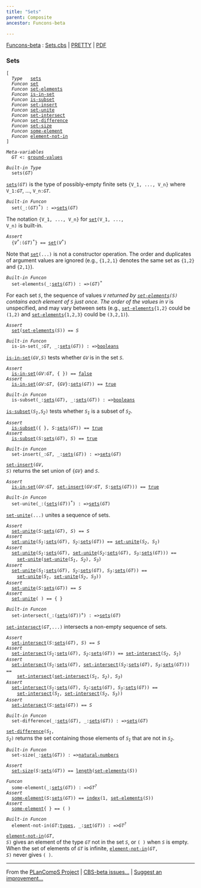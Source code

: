 ```yaml
---
title: "Sets"
parent: Composite
ancestor: Funcons-beta

---
```


[Funcons-beta] : [Sets.cbs] \| [PRETTY] \| [PDF]


### Sets

<div class="highlighter-rouge"><pre class="highlight"><code>[
  <i class="keyword">Type</i>   <span class="name"><a href="#Name_sets">sets</a></span>
  <i class="keyword">Funcon</i> <span class="name"><a href="#Name_set">set</a></span>
  <i class="keyword">Funcon</i> <span class="name"><a href="#Name_set-elements">set-elements</a></span>
  <i class="keyword">Funcon</i> <span class="name"><a href="#Name_is-in-set">is-in-set</a></span>
  <i class="keyword">Funcon</i> <span class="name"><a href="#Name_is-subset">is-subset</a></span>
  <i class="keyword">Funcon</i> <span class="name"><a href="#Name_set-insert">set-insert</a></span>
  <i class="keyword">Funcon</i> <span class="name"><a href="#Name_set-unite">set-unite</a></span>
  <i class="keyword">Funcon</i> <span class="name"><a href="#Name_set-intersect">set-intersect</a></span>
  <i class="keyword">Funcon</i> <span class="name"><a href="#Name_set-difference">set-difference</a></span>
  <i class="keyword">Funcon</i> <span class="name"><a href="#Name_set-size">set-size</a></span>
  <i class="keyword">Funcon</i> <span class="name"><a href="#Name_some-element">some-element</a></span>
  <i class="keyword">Funcon</i> <span class="name"><a href="#Name_element-not-in">element-not-in</a></span>
]</code></pre></div>



<div class="highlighter-rouge"><pre class="highlight"><code><i class="keyword">Meta-variables</i>
  <span id="PartVariable_GT"><i class="var">GT</i></span> <: <span class="name"><a href="../../Value-Types/index.html#Name_ground-values">ground-values</a></span></code></pre></div>



<div class="highlighter-rouge"><pre class="highlight"><code><i class="keyword">Built-in</i> <i class="keyword">Type</i>
  <span class="name"><span id="Name_sets">sets</span></span>(<span id="Variable77_GT"><i class="var">GT</i></span>)</code></pre></div>

  <code><span class="name"><a href="#Name_sets">sets</a></span>(<i class="var">GT</i>)</code> is the type of possibly-empty finite sets <code>{V_1, ..., V_n}</code> 
  where <code>V_1:<i class="var">GT</i></code>, ..., <code>V_n:<i class="var">GT</i></code>.



<div class="highlighter-rouge"><pre class="highlight"><code><i class="keyword">Built-in</i> <i class="keyword">Funcon</i>
  <span class="name"><span id="Name_set">set</span></span>(_:(<span id="Variable193_GT"><i class="var">GT</i></span>)<sup class="sup">*</sup>) : =><span class="name"><a href="#Name_sets">sets</a></span>(<span id="Variable215_GT"><i class="var">GT</i></span>)</code></pre></div>

  The notation <code>{V_1, ..., V_n}</code> for <code><span class="name"><a href="#Name_set">set</a></span>(V_1, ..., V_n)</code> is built-in.

<div class="highlighter-rouge"><pre class="highlight"><code><i class="keyword">Assert</i>
  {<i class="var">V<sup class="sup">*</sup></i>:(<i class="var">GT</i>)<sup class="sup">*</sup>} == <span class="name"><a href="#Name_set">set</a></span>(<i class="var">V<sup class="sup">*</sup></i>)</code></pre></div>


  Note that <code><span class="name"><a href="#Name_set">set</a></span>(...)</code> is not a constructor operation. The order and duplicates
  of argument values are ignored (e.g., <code>{1,2,1}</code> denotes the same set as <code>{1,2}</code> 
  and <code>{2,1}</code>).



<div class="highlighter-rouge"><pre class="highlight"><code><i class="keyword">Built-in</i> <i class="keyword">Funcon</i>
  <span class="name"><span id="Name_set-elements">set-elements</span></span>(_:<span class="name"><a href="#Name_sets">sets</a></span>(<span id="Variable423_GT"><i class="var">GT</i></span>)) : =>(<span id="Variable443_GT"><i class="var">GT</i></span>)<sup class="sup">*</sup></code></pre></div>

  For each set <code><i class="var">S</i></code>, the sequence of values <code><i class="var">V<sup class="sup">*</sup></i></code> returned by <code><span class="name"><a href="#Name_set-elements">set-elements</a></span>(<i class="var">S</i>)</code>
  contains each element of <code><i class="var">S</i></code> just once. The order of the values in <code><i class="var">V<sup class="sup">*</sup></i></code> is
  unspecified, and may vary between sets (e.g., <code><span class="name"><a href="#Name_set-elements">set-elements</a></span>{1,2}</code> could be
  <code>(1,2)</code> and <code><span class="name"><a href="#Name_set-elements">set-elements</a></span>{1,2,3}</code> could be <code>(3,2,1)</code>). 

<div class="highlighter-rouge"><pre class="highlight"><code><i class="keyword">Assert</i>
  <span class="name"><a href="#Name_set">set</a></span>(<span class="name"><a href="#Name_set-elements">set-elements</a></span>(<i class="var">S</i>)) == <i class="var">S</i></code></pre></div>



<div class="highlighter-rouge"><pre class="highlight"><code><i class="keyword">Built-in</i> <i class="keyword">Funcon</i>
  <span class="name"><span id="Name_is-in-set">is-in-set</span></span>(_:<span id="Variable651_GT"><i class="var">GT</i></span>, _:<span class="name"><a href="#Name_sets">sets</a></span>(<span id="Variable663_GT"><i class="var">GT</i></span>)) : =><span class="name"><a href="../../Primitive/Booleans/index.html#Name_booleans">booleans</a></span></code></pre></div>

  <code><span class="name"><a href="#Name_is-in-set">is-in-set</a></span>(<i class="var">GV</i>,<i class="var">S</i>)</code> tests whether <code><i class="var">GV</i></code> is in the set <code><i class="var">S</i></code>.

<div class="highlighter-rouge"><pre class="highlight"><code><i class="keyword">Assert</i>
  <span class="name"><a href="#Name_is-in-set">is-in-set</a></span>(<i class="var">GV</i>:<i class="var">GT</i>, { }) == <span class="name"><a href="../../Primitive/Booleans/index.html#Name_false">false</a></span>
<i class="keyword">Assert</i>
  <span class="name"><a href="#Name_is-in-set">is-in-set</a></span>(<i class="var">GV</i>:<i class="var">GT</i>, {<i class="var">GV</i>}:<span class="name"><a href="#Name_sets">sets</a></span>(<i class="var">GT</i>)) == <span class="name"><a href="../../Primitive/Booleans/index.html#Name_true">true</a></span></code></pre></div>



<div class="highlighter-rouge"><pre class="highlight"><code><i class="keyword">Built-in</i> <i class="keyword">Funcon</i>
  <span class="name"><span id="Name_is-subset">is-subset</span></span>(_:<span class="name"><a href="#Name_sets">sets</a></span>(<span id="Variable826_GT"><i class="var">GT</i></span>), _:<span class="name"><a href="#Name_sets">sets</a></span>(<span id="Variable844_GT"><i class="var">GT</i></span>)) : =><span class="name"><a href="../../Primitive/Booleans/index.html#Name_booleans">booleans</a></span></code></pre></div>

  <code><span class="name"><a href="#Name_is-subset">is-subset</a></span>(<i class="var">S<sub class="sub">1</sub></i>,<i class="var">S<sub class="sub">2</sub></i>)</code> tests whether <code><i class="var">S<sub class="sub">1</sub></i></code> is a subset of <code><i class="var">S<sub class="sub">2</sub></i></code>.

<div class="highlighter-rouge"><pre class="highlight"><code><i class="keyword">Assert</i>
  <span class="name"><a href="#Name_is-subset">is-subset</a></span>({ }, <i class="var">S</i>:<span class="name"><a href="#Name_sets">sets</a></span>(<i class="var">GT</i>)) == <span class="name"><a href="../../Primitive/Booleans/index.html#Name_true">true</a></span>
<i class="keyword">Assert</i>
  <span class="name"><a href="#Name_is-subset">is-subset</a></span>(<i class="var">S</i>:<span class="name"><a href="#Name_sets">sets</a></span>(<i class="var">GT</i>), <i class="var">S</i>) == <span class="name"><a href="../../Primitive/Booleans/index.html#Name_true">true</a></span></code></pre></div>



<div class="highlighter-rouge"><pre class="highlight"><code><i class="keyword">Built-in</i> <i class="keyword">Funcon</i>
  <span class="name"><span id="Name_set-insert">set-insert</span></span>(_:<span id="Variable1006_GT"><i class="var">GT</i></span>, _:<span class="name"><a href="#Name_sets">sets</a></span>(<span id="Variable1018_GT"><i class="var">GT</i></span>)) : =><span class="name"><a href="#Name_sets">sets</a></span>(<span id="Variable1040_GT"><i class="var">GT</i></span>)</code></pre></div>

  <code><span class="name"><a href="#Name_set-insert">set-insert</a></span>(<i class="var">GV</i>, <i class="var">S</i>)</code> returns the set union of <code>{<i class="var">GV</i>}</code> and <code><i class="var">S</i></code>.

<div class="highlighter-rouge"><pre class="highlight"><code><i class="keyword">Assert</i>
  <span class="name"><a href="#Name_is-in-set">is-in-set</a></span>(<i class="var">GV</i>:<i class="var">GT</i>, <span class="name"><a href="#Name_set-insert">set-insert</a></span>(<i class="var">GV</i>:<i class="var">GT</i>, <i class="var">S</i>:<span class="name"><a href="#Name_sets">sets</a></span>(<i class="var">GT</i>))) == <span class="name"><a href="../../Primitive/Booleans/index.html#Name_true">true</a></span></code></pre></div>



<div class="highlighter-rouge"><pre class="highlight"><code><i class="keyword">Built-in</i> <i class="keyword">Funcon</i>
  <span class="name"><span id="Name_set-unite">set-unite</span></span>(_:(<span class="name"><a href="#Name_sets">sets</a></span>(<span id="Variable1183_GT"><i class="var">GT</i></span>))<sup class="sup">*</sup>) : =><span class="name"><a href="#Name_sets">sets</a></span>(<span id="Variable1211_GT"><i class="var">GT</i></span>)</code></pre></div>

  <code><span class="name"><a href="#Name_set-unite">set-unite</a></span>(...)</code> unites a sequence of sets.

<div class="highlighter-rouge"><pre class="highlight"><code><i class="keyword">Assert</i>
  <span class="name"><a href="#Name_set-unite">set-unite</a></span>(<i class="var">S</i>:<span class="name"><a href="#Name_sets">sets</a></span>(<i class="var">GT</i>), <i class="var">S</i>) == <i class="var">S</i>
<i class="keyword">Assert</i>
  <span class="name"><a href="#Name_set-unite">set-unite</a></span>(<i class="var">S<sub class="sub">1</sub></i>:<span class="name"><a href="#Name_sets">sets</a></span>(<i class="var">GT</i>), <i class="var">S<sub class="sub">2</sub></i>:<span class="name"><a href="#Name_sets">sets</a></span>(<i class="var">GT</i>)) == <span class="name"><a href="#Name_set-unite">set-unite</a></span>(<i class="var">S<sub class="sub">2</sub></i>, <i class="var">S<sub class="sub">1</sub></i>)
<i class="keyword">Assert</i>
  <span class="name"><a href="#Name_set-unite">set-unite</a></span>(<i class="var">S<sub class="sub">1</sub></i>:<span class="name"><a href="#Name_sets">sets</a></span>(<i class="var">GT</i>), <span class="name"><a href="#Name_set-unite">set-unite</a></span>(<i class="var">S<sub class="sub">2</sub></i>:<span class="name"><a href="#Name_sets">sets</a></span>(<i class="var">GT</i>), <i class="var">S<sub class="sub">3</sub></i>:<span class="name"><a href="#Name_sets">sets</a></span>(<i class="var">GT</i>))) ==
    <span class="name"><a href="#Name_set-unite">set-unite</a></span>(<span class="name"><a href="#Name_set-unite">set-unite</a></span>(<i class="var">S<sub class="sub">1</sub></i>, <i class="var">S<sub class="sub">2</sub></i>), <i class="var">S<sub class="sub">3</sub></i>)
<i class="keyword">Assert</i>
  <span class="name"><a href="#Name_set-unite">set-unite</a></span>(<i class="var">S<sub class="sub">1</sub></i>:<span class="name"><a href="#Name_sets">sets</a></span>(<i class="var">GT</i>), <i class="var">S<sub class="sub">2</sub></i>:<span class="name"><a href="#Name_sets">sets</a></span>(<i class="var">GT</i>), <i class="var">S<sub class="sub">3</sub></i>:<span class="name"><a href="#Name_sets">sets</a></span>(<i class="var">GT</i>)) == 
    <span class="name"><a href="#Name_set-unite">set-unite</a></span>(<i class="var">S<sub class="sub">1</sub></i>, <span class="name"><a href="#Name_set-unite">set-unite</a></span>(<i class="var">S<sub class="sub">2</sub></i>, <i class="var">S<sub class="sub">3</sub></i>))
<i class="keyword">Assert</i>
  <span class="name"><a href="#Name_set-unite">set-unite</a></span>(<i class="var">S</i>:<span class="name"><a href="#Name_sets">sets</a></span>(<i class="var">GT</i>)) == <i class="var">S</i>
<i class="keyword">Assert</i>
  <span class="name"><a href="#Name_set-unite">set-unite</a></span>( ) == { }</code></pre></div>



<div class="highlighter-rouge"><pre class="highlight"><code><i class="keyword">Built-in</i> <i class="keyword">Funcon</i>
  <span class="name"><span id="Name_set-intersect">set-intersect</span></span>(_:(<span class="name"><a href="#Name_sets">sets</a></span>(<span id="Variable1616_GT"><i class="var">GT</i></span>))<sup class="sup">+</sup>) : =><span class="name"><a href="#Name_sets">sets</a></span>(<span id="Variable1644_GT"><i class="var">GT</i></span>)</code></pre></div>

  <code><span class="name"><a href="#Name_set-intersect">set-intersect</a></span>(<i class="var">GT</i>,...)</code> intersects a non-empty sequence of sets.

<div class="highlighter-rouge"><pre class="highlight"><code><i class="keyword">Assert</i>
  <span class="name"><a href="#Name_set-intersect">set-intersect</a></span>(<i class="var">S</i>:<span class="name"><a href="#Name_sets">sets</a></span>(<i class="var">GT</i>), <i class="var">S</i>) == <i class="var">S</i>
<i class="keyword">Assert</i>
  <span class="name"><a href="#Name_set-intersect">set-intersect</a></span>(<i class="var">S<sub class="sub">1</sub></i>:<span class="name"><a href="#Name_sets">sets</a></span>(<i class="var">GT</i>), <i class="var">S<sub class="sub">2</sub></i>:<span class="name"><a href="#Name_sets">sets</a></span>(<i class="var">GT</i>)) == <span class="name"><a href="#Name_set-intersect">set-intersect</a></span>(<i class="var">S<sub class="sub">2</sub></i>, <i class="var">S<sub class="sub">1</sub></i>)
<i class="keyword">Assert</i>
  <span class="name"><a href="#Name_set-intersect">set-intersect</a></span>(<i class="var">S<sub class="sub">1</sub></i>:<span class="name"><a href="#Name_sets">sets</a></span>(<i class="var">GT</i>), <span class="name"><a href="#Name_set-intersect">set-intersect</a></span>(<i class="var">S<sub class="sub">2</sub></i>:<span class="name"><a href="#Name_sets">sets</a></span>(<i class="var">GT</i>), <i class="var">S<sub class="sub">3</sub></i>:<span class="name"><a href="#Name_sets">sets</a></span>(<i class="var">GT</i>))) == 
    <span class="name"><a href="#Name_set-intersect">set-intersect</a></span>(<span class="name"><a href="#Name_set-intersect">set-intersect</a></span>(<i class="var">S<sub class="sub">1</sub></i>, <i class="var">S<sub class="sub">2</sub></i>), <i class="var">S<sub class="sub">3</sub></i>)
<i class="keyword">Assert</i>
  <span class="name"><a href="#Name_set-intersect">set-intersect</a></span>(<i class="var">S<sub class="sub">1</sub></i>:<span class="name"><a href="#Name_sets">sets</a></span>(<i class="var">GT</i>), <i class="var">S<sub class="sub">2</sub></i>:<span class="name"><a href="#Name_sets">sets</a></span>(<i class="var">GT</i>), <i class="var">S<sub class="sub">3</sub></i>:<span class="name"><a href="#Name_sets">sets</a></span>(<i class="var">GT</i>)) == 
    <span class="name"><a href="#Name_set-intersect">set-intersect</a></span>(<i class="var">S<sub class="sub">1</sub></i>, <span class="name"><a href="#Name_set-intersect">set-intersect</a></span>(<i class="var">S<sub class="sub">2</sub></i>, <i class="var">S<sub class="sub">3</sub></i>))
<i class="keyword">Assert</i>
  <span class="name"><a href="#Name_set-intersect">set-intersect</a></span>(<i class="var">S</i>:<span class="name"><a href="#Name_sets">sets</a></span>(<i class="var">GT</i>)) == <i class="var">S</i></code></pre></div>



<div class="highlighter-rouge"><pre class="highlight"><code><i class="keyword">Built-in</i> <i class="keyword">Funcon</i>
  <span class="name"><span id="Name_set-difference">set-difference</span></span>(_:<span class="name"><a href="#Name_sets">sets</a></span>(<span id="Variable2043_GT"><i class="var">GT</i></span>), _:<span class="name"><a href="#Name_sets">sets</a></span>(<span id="Variable2061_GT"><i class="var">GT</i></span>)) : =><span class="name"><a href="#Name_sets">sets</a></span>(<span id="Variable2083_GT"><i class="var">GT</i></span>)</code></pre></div>

  <code><span class="name"><a href="#Name_set-difference">set-difference</a></span>(<i class="var">S<sub class="sub">1</sub></i>, <i class="var">S<sub class="sub">2</sub></i>)</code> returns the set containing those elements of <code><i class="var">S<sub class="sub">1</sub></i></code>
  that are not in <code><i class="var">S<sub class="sub">2</sub></i></code>.


<div class="highlighter-rouge"><pre class="highlight"><code><i class="keyword">Built-in</i> <i class="keyword">Funcon</i>
  <span class="name"><span id="Name_set-size">set-size</span></span>(_:<span class="name"><a href="#Name_sets">sets</a></span>(<span id="Variable2165_GT"><i class="var">GT</i></span>)) : =><span class="name"><a href="../../Primitive/Integers/index.html#Name_natural-numbers">natural-numbers</a></span></code></pre></div>
<div class="highlighter-rouge"><pre class="highlight"><code><i class="keyword">Assert</i>
  <span class="name"><a href="#Name_set-size">set-size</a></span>(<i class="var">S</i>:<span class="name"><a href="#Name_sets">sets</a></span>(<i class="var">GT</i>)) == <span class="name"><a href="../Sequences/index.html#Name_length">length</a></span>(<span class="name"><a href="#Name_set-elements">set-elements</a></span>(<i class="var">S</i>))</code></pre></div>

<div class="highlighter-rouge"><pre class="highlight"><code><i class="keyword">Funcon</i>
  <span class="name"><span id="Name_some-element">some-element</span></span>(_:<span class="name"><a href="#Name_sets">sets</a></span>(<span id="Variable2242_GT"><i class="var">GT</i></span>)) : =><span id="Variable2263_GT?"><i class="var">GT<sup class="sup">?</sup></i></span>
<i class="keyword">Assert</i>
  <span class="name"><a href="#Name_some-element">some-element</a></span>(<i class="var">S</i>:<span class="name"><a href="#Name_sets">sets</a></span>(<i class="var">GT</i>)) == <span class="name"><a href="../Sequences/index.html#Name_index">index</a></span>(1, <span class="name"><a href="#Name_set-elements">set-elements</a></span>(<i class="var">S</i>))
<i class="keyword">Assert</i>
  <span class="name"><a href="#Name_some-element">some-element</a></span>{ } == ( )</code></pre></div>



<div class="highlighter-rouge"><pre class="highlight"><code><i class="keyword">Built-in</i> <i class="keyword">Funcon</i>
  <span class="name"><span id="Name_element-not-in">element-not-in</span></span>(<span id="Variable2333_GT"><i class="var">GT</i></span>:<span class="name"><a href="../../Value-Types/index.html#Name_types">types</a></span>, _:<span class="name"><a href="#Name_set">set</a></span>(<span id="Variable2346_GT"><i class="var">GT</i></span>)) : =><span id="Variable2368_GT?"><i class="var">GT<sup class="sup">?</sup></i></span></code></pre></div>

  <code><span class="name"><a href="#Name_element-not-in">element-not-in</a></span>(<i class="var">GT</i>, <i class="var">S</i>)</code> gives an element of the type <code><i class="var">GT</i></code> not in the set 
  <code><i class="var">S</i></code>, or <code>( )</code> when <code><i class="var">S</i></code> is empty. When the set of elements of <code><i class="var">GT</i></code> is infinite,
  <code><span class="name"><a href="#Name_element-not-in">element-not-in</a></span>(<i class="var">GT</i>, <i class="var">S</i>)</code> never gives <code>( )</code>.



[Funcons-beta]: /CBS-beta/docs/Funcons-beta
  "FUNCONS-BETA"
[Unstable-Funcons-beta]: /CBS-beta/docs/Unstable-Funcons-beta
  "UNSTABLE-FUNCONS-BETA"
[Languages-beta]: /CBS-beta/docs/Languages-beta
  "LANGUAGES-BETA"
[Unstable-Languages-beta]: /CBS-beta/docs/Unstable-Languages-beta
  "UNSTABLE-LANGUAGES-BETA"
[CBS-beta]: /CBS-beta
  "CBS-BETA"
[Sets.cbs]: https://github.com/plancomps/CBS-beta/blob/master/Funcons-beta/Values/Composite/Sets/Sets.cbs
  "CBS SOURCE FILE ON GITHUB"
[PLAIN]: /CBS-beta/docs/Funcons-beta/Values/Composite/Sets
  "CBS SOURCE WEB PAGE"
[PRETTY]: /CBS-beta/math/Funcons-beta/Values/Composite/Sets
  "CBS-KATEX WEB PAGE"
[PDF]: /CBS-beta/math/Funcons-beta/Values/Composite/Sets/Sets.pdf
  "CBS-LATEX PDF FILE"
[PLanCompS Project]: https://plancomps.github.io
  "PROGRAMMING LANGUAGE COMPONENTS AND SPECIFICATIONS PROJECT HOME PAGE"

____

From the [PLanCompS Project] | [CBS-beta issues...] | [Suggest an improvement...]

[CBS-beta issues...]: https://github.com/plancomps/CBS-beta/issues
   "CBS-BETA ISSUE REPORTS ON GITHUB"
 [Suggest an improvement...]: mailto:plancomps@gmail.com?Subject=CBS-beta%20-%20comment&Body=Re%3A%20CBS-beta%20specification%20at%20Values/Composite/Sets/Sets.cbs%0A%0AComment/Query/Issue/Suggestion%3A%0A%0A%0ASignature%3A%0A
   "GENERATE AN EMAIL TEMPLATE"
